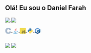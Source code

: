 ## Olá! Eu sou o Daniel Farah
<div>
  <a href="https://github.com/danielfarah54">
    <img align="center" height="157em" src="https://github-readme-stats.vercel.app/api?username=danielfarah54&hide=stars&count_private=true&show_icons=true&theme=gotham&include_all_commits=true"/>
    <img align="center" height="157em" src="https://github-readme-stats.vercel.app/api/top-langs/?username=danielfarah54&layout=compact&theme=gotham&langs_count=16"/>
</div>
<div style="display: inline_block"><br>
  <code><img align="center" alt="df-c" height="20" src="https://raw.githubusercontent.com/devicons/devicon/master/icons/c/c-original.svg"></code>
  <code><img align="center" alt="df-java" height="20" src="https://raw.githubusercontent.com/devicons/devicon/master/icons/java/java-original.svg"></code>
  <code><img align="center" alt="df-js" height="20" src="https://raw.githubusercontent.com/devicons/devicon/master/icons/javascript/javascript-original.svg"></code>
  <code><img align="center" alt="df-py" height="20" src="https://raw.githubusercontent.com/devicons/devicon/master/icons/python/python-original.svg"></code>
  <code><img align="center" alt="df-cpp" height="20" src="https://raw.githubusercontent.com/devicons/devicon/master/icons/cplusplus/cplusplus-original.svg"></code>
</div>

##

<div>
  <a href = "mailto: danielfarah54@gmail.com"><img src="https://img.shields.io/badge/-Gmail-%23EA4335?style=for-the-badge&logo=gmail&logoColor=white" target="_blank"></a>
  <a href="https://www.linkedin.com/in/danielfarah54" target="_blank"><img src="https://img.shields.io/badge/-LinkedIn-%230077B5?style=for-the-badge&logo=linkedin&logoColor=white" target="_blank"></a>
</div>

<!--
**danielfarah54/danielfarah54** is a ✨ _special_ ✨ repository because its `README.md` (this file) appears on your GitHub profile.

Here are some ideas to get you started:

- 🔭 I’m currently working on ...
- 🌱 I’m currently learning ...
- 👯 I’m looking to collaborate on ...
- 🤔 I’m looking for help with ...
- 💬 Ask me about ...
- 📫 How to reach me: ...
- 😄 Pronouns: ...
- ⚡ Fun fact: ...
-->
